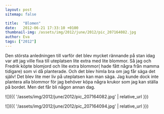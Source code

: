 ```yaml
---
layout: post
sitemap: false

title:  "Blomen"
date:   2012-06-21 17:33:10 +0100
thumbnail-img: /assets/img/2012/june/2012/pic_207164082.jpg
author: Eva
tags: ["2012"]
---
```


Den största anledningen till varför det blev mycket rännande på stan idag var att jag ville fixa till uteplatsen lite extra med lite blommor. Så jag och Fredrik köpte blomjord och lite extra blommor( hade fått några från mamma tidigare) som vi då planterade. Och det blev himla bra om jag får säga det själv! Det blev lite mer liv på uteplatsen kan man säga. Jag kunde dock inte plantera alla blommor för jag behöver köpa några krukor som jag kan ställa på bordet. Men det får bli någon annan dag.

![]({{ '/assets/img/2012/june/2012/pic_207164082.jpg'  | relative_url }})

![]({{ '/assets/img/2012/june/2012/pic_207164094.jpg'  | relative_url }})

